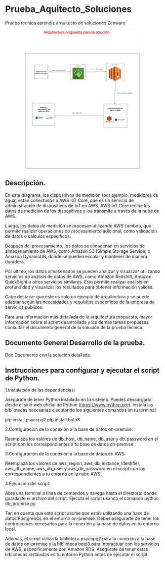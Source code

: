 # Prueba_Aquitecto_Soluciones
Prueba tecnica aprendiz arquitecto de soluciones Zenware

<p align="center"><img src="https://github.com/ariasRonaldo25/Prueba_Aquitecto_Soluciones/blob/main/img/Arquitectura.png" height="450px"></p>

## Descripción.

En este diagrama, los dispositivos de medición (por ejemplo, medidores de agua) están conectados a AWS IoT Core, que es un servicio de administración de dispositivos de IoT en AWS. AWS IoT Core recibe los datos de medición de los dispositivos y los transmite a través de la nube de AWS.

Luego, los datos de medición se procesan utilizando AWS Lambda, que permite realizar operaciones de procesamiento adicional, como validación de datos o cálculos específicos.

Después del procesamiento, los datos se almacenan en servicios de almacenamiento de AWS, como Amazon S3 (Simple Storage Service) o Amazon DynamoDB, donde se pueden escalar y mantener de manera duradera.

Por último, los datos almacenados se pueden analizar y visualizar utilizando servicios de análisis de datos de AWS, como Amazon Redshift, Amazon QuickSight u otros servicios similares. Esto permite realizar análisis en profundidad y visualizar los resultados para obtener información valiosa.

Cabe destacar que este es solo un ejemplo de arquitectura y se puede adaptar según las necesidades y requisitos específicos de la empresa de servicios públicos.

Para una información más detallada de la arquitectura propuesta, mayor información sobre el script desarrollado y las demas tareas propuesas consultar el documento general de la solución de la prueba técnica.

## Documento General Desarrollo de la prueba.
[Doc](https://github.com/ariasRonaldo25/Prueba_Aquitecto_Soluciones/blob/main/documento/SOLUCI%C3%93N%20PRUEBA%20T%C3%89CNICA.pdf) Documento con la solución detallada.

## Instrucciones para configurar y ejecutar el script de Python.

1.Instalación de las dependencias:

Asegúrate de tener Python instalado en tu sistema. Puedes descargarlo desde el sitio web oficial de Python (https://www.python.org).
Instala las bibliotecas necesarias ejecutando los siguientes comandos en tu terminal:

pip install psycopg2
pip install boto3

2.Configuración de la conexión a la base de datos on-premise:

Reemplaza los valores de db_host, db_name, db_user y db_password en el script con los correspondientes a tu base de datos on-premise.

3.Configuración de la conexión a la base de datos en AWS:

Reemplaza los valores de aws_region, aws_db_instance_identifier, aws_db_name, aws_db_user y aws_db_password en el script con los correspondientes a tu entorno en la nube AWS.

4.Ejecución del script:

Abre una terminal o línea de comandos y navega hasta el directorio donde guardaste el archivo del script.
Ejecuta el script usando el comando python db_promise.py.

Ten en cuenta que este script asume que estás utilizando una base de datos PostgreSQL en el entorno on-premise. Debes asegurarte de tener los controladores necesarios para la conexión a la base de datos en tu entorno local.

Además, el script utiliza la biblioteca psycopg2 para la conexión a la base de datos on-premise y la biblioteca boto3 para interactuar con los servicios de AWS, específicamente con Amazon RDS. Asegúrate de tener estas bibliotecas instaladas en tu entorno Python antes de ejecutar el script.
